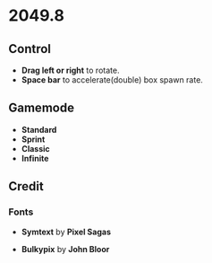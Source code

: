 # 2049.8

## Control

- **Drag left or right** to rotate.
- **Space bar** to accelerate(double) box spawn rate.

## Gamemode

- **Standard**
- **Sprint**
- **Classic**
- **Infinite**

## Credit

### Fonts

- **Symtext** by **Pixel Sagas**

- **Bulkypix** by **John Bloor**
